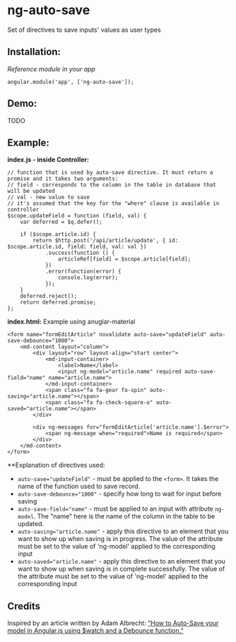 ng-auto-save
====================

Set of directives to save inputs' values as user types

Installation:
-------------
*Reference module in your app*
```
angular.module('app', ['ng-auto-save']);
```

Demo:
-------------
TODO

Example:
-------------

**index.js - inside Controller:**
```
// function that is used by auto-save directive. It must return a promise and it takes two arguments:
// field - corresponds to the column in the table in database that will be updated
// val - new value to save
// it's assumed that the key for the "where" clause is available in controller
$scope.updateField = function (field, val) {
	var deferred = $q.defer();

	if ($scope.article.id) {
		return $http.post('/api/article/update', { id: $scope.article.id, field: field, val: val })
			.success(function () {
				articleRef[field] = $scope.article[field];
			})
			.error(function(error) {
				console.log(error);
			});
	} 
	deferred.reject();
	return deferred.promise;
};
```

**index.html:** Example using anuglar-material
```
<form name="formEditArticle" novalidate auto-save="updateField" auto-save-debounce="1000">
	<md-content layout="column">
		<div layout="row" layout-align="start center">
			<md-input-container>
				<label>Name</label>
				<input ng-model="article.name" required auto-save-field="name" name="article.name">
			</md-input-container>
			<span class="fa fa-gear fa-spin" auto-saving="article.name"></span>
			<span class="fa fa-check-square-o" auto-saved="article.name"></span>
		</div>

		<div ng-messages for="formEditArticle['article.name'].$error">
			<span ng-message when="required">Name is required</span>
		</div>
	</md-content>
</form>
```
**Explanation of directives used:
* `auto-save="updateField"` - must be applied to the `<form>`. It takes the name of the function used to save record.
* `auto-save-debounce="1000"` - specify how long to wait for input before saving
* `auto-save-field="name"` - must be applied to an input with attribute `ng-model`. The "name" here is the name of the column in the table to be updated.
* `auto-saving="article.name"` - apply this directive to an element that you want to show up when saving is in progress. The value of the attribute must be set to the value of 'ng-model' applied to the corresponding input
* `auto-saved="article.name"` - apply this directive to an element that you want to show up when saving is in complete successfully. The value of the attribute must be set to the value of 'ng-model' applied to the corresponding input

Credits
-------------
Inspired by an article written by Adam Albrecht: ["How to Auto-Save your model in Angular.js using $watch and a Debounce function."](http://adamalbrecht.com/2013/10/30/auto-save-your-model-in-angular-js-with-watch-and-debounce/)
